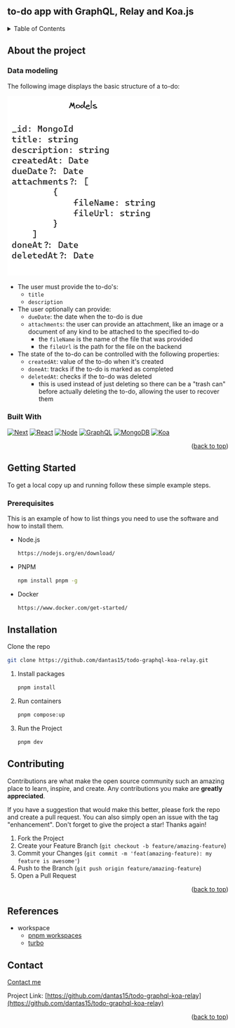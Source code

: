 <div id="top"></div>

<!-- PROJECT LOGO -->
## to-do app with GraphQL, Relay and Koa.js

<!-- TABLE OF CONTENTS -->
<details>
  <summary>Table of Contents</summary>
  <ol>
    <li>
      <a href="#about-the-project">About The Project</a>
      <ul>
      <li><a href="#data-modeling">Data modeling</a></li>
        <li><a href="#built-with">Built With</a></li>
      </ul>
    </li>
    <li>
      <a href="#getting-started">Getting Started</a>
      <ul>
        <li><a href="#prerequisites">Prerequisites</a></li>
        <li><a href="#installation">Installation</a></li>
      </ul>
    </li>
    <li><a href="#contributing">Contributing</a></li>
    <li><a href="#contact">Contact</a></li>
  </ol>
</details>

<!-- ABOUT THE PROJECT-->

## About the project

### Data modeling

The following image displays the basic structure of a to-do:

![models-url]

- The user must provide the to-do's:
  - `title`
  - `description`
- The user optionally can provide:
  - `dueDate`: the date when the to-do is due
  - `attachments`: the user can provide an attachment, like an image or a document of any kind to be attached to the specified to-do
    - the `fileName` is the name of the file that was provided
    - the `fileUrl` is the path for the file on the backend
- The state of the to-do can be controlled with the following properties:
  - `createdAt`: value of the to-do when it's created
  - `doneAt`: tracks if the to-do is marked as completed
  - `deletedAt`: checks if the to-do was deleted
    - this is used instead of just deleting so there can be a "trash can" before actually deleting the to-do, allowing the user to recover them

### Built With

[![Next][next.js]][next-url]
[![React][react.js]][react-url]
[![Node][node.js]][node-url]
[![GraphQL][graphql]][graphql-url]
[![MongoDB][mongodb]][mongodb-url]
[![Koa][koa]][koa-url]

<p align="right">(<a href="#top">back to top</a>)</p>

<!-- GETTING STARTED -->

## Getting Started

To get a local copy up and running follow these simple example steps.

### Prerequisites

This is an example of how to list things you need to use the software and how to install them.

- Node.js

  ```sh
  https://nodejs.org/en/download/
  ```

- PNPM

  ```sh
  npm install pnpm -g
  ```

- Docker

  ```sh
  https://www.docker.com/get-started/
  ```

## Installation

Clone the repo

```sh
git clone https://github.com/dantas15/todo-graphql-koa-relay.git
```

1. Install packages

   ```sh
   pnpm install
   ```

2. Run containers

   ```sh
   pnpm compose:up
   ```

3. Run the Project

   ```sh
   pnpm dev
   ```

<!-- CONTRIBUTING -->

## Contributing

Contributions are what make the open source community such an amazing place to learn, inspire, and create. Any contributions you make are **greatly appreciated**.

If you have a suggestion that would make this better, please fork the repo and create a pull request. You can also simply open an issue with the tag "enhancement".
Don't forget to give the project a star! Thanks again!

1. Fork the Project
2. Create your Feature Branch (`git checkout -b feature/amazing-feature`)
3. Commit your Changes (`git commit -m 'feat(amazing-feature): my feature is awesome'`)
4. Push to the Branch (`git push origin feature/amazing-feature`)
5. Open a Pull Request

<p align="right">(<a href="#top">back to top</a>)</p>

## References

- workspace
  - [pnpm workspaces](https://pnpm.io/pnpm-workspace_yaml)
  - [turbo](https://turbo.build/repo/docs/getting-started/add-to-existing-repository)

<!-- CONTACT -->

## Contact

[Contact me](https://www.dantas15.com/contact)

Project Link: [https://github.com/dantas15/todo-graphql-koa-relay](https://github.com/dantas15/todo-graphql-koa-relay)

<p align="right">(<a href="#top">back to top</a>)</p>

<!-- MARKDOWN LINKS & IMAGES -->
<!-- https://www.markdownguide.org/basic-syntax/#reference-style-links -->

[next.js]: https://img.shields.io/badge/Next.js-000000?style=for-the-badge&logo=nextdotjs&logoColor=white
[next-url]: https://nextjs.org/
[react.js]: https://img.shields.io/badge/React-20232A?style=for-the-badge&logo=react&logoColor=61DAFB
[react-url]: https://reactjs.org/
[node.js]: https://img.shields.io/badge/NodeJS-339933?style=for-the-badge&logo=nodedotjs&logoColor=white
[node-url]: https://nodejs.org/
[graphql]: https://img.shields.io/badge/Graphql-E10098?style=for-the-badge&logo=graphql&logoColor=white
[graphql-url]: https://graphql.org/
[mongodb]: https://img.shields.io/badge/MongoDB-47A248?style=for-the-badge&logo=mongodb&logoColor=white
[mongodb-url]: https://mongodb.com
[koa]: https://img.shields.io/badge/Koa-F9F9F9?style=for-the-badge&logo=koa&logoColor=33333D
[koa-url]: https://koajs.com
[models-url]: .github/models.png